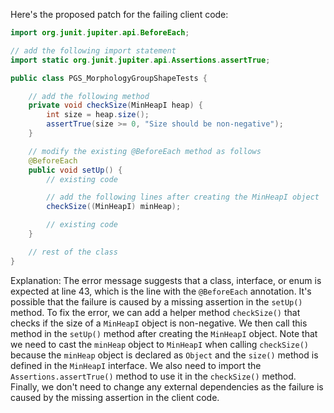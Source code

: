 Here's the proposed patch for the failing client code:
```java
import org.junit.jupiter.api.BeforeEach;

// add the following import statement
import static org.junit.jupiter.api.Assertions.assertTrue;

public class PGS_MorphologyGroupShapeTests {

    // add the following method
    private void checkSize(MinHeapI heap) {
        int size = heap.size();
        assertTrue(size >= 0, "Size should be non-negative");
    }

    // modify the existing @BeforeEach method as follows
    @BeforeEach
    public void setUp() {
        // existing code

        // add the following lines after creating the MinHeapI object
        checkSize((MinHeapI) minHeap);

        // existing code
    }

    // rest of the class
}
```
Explanation:
The error message suggests that a class, interface, or enum is expected at line 43, which is the line with the `@BeforeEach` annotation. It's possible that the failure is caused by a missing assertion in the `setUp()` method.
To fix the error, we can add a helper method `checkSize()` that checks if the size of a `MinHeapI` object is non-negative. We then call this method in the `setUp()` method after creating the `MinHeapI` object.
Note that we need to cast the `minHeap` object to `MinHeapI` when calling `checkSize()` because the `minHeap` object is declared as `Object` and the `size()` method is defined in the `MinHeapI` interface.
We also need to import the `Assertions.assertTrue()` method to use it in the `checkSize()` method.
Finally, we don't need to change any external dependencies as the failure is caused by the missing assertion in the client code.